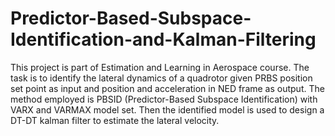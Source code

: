# Predictor-Based-Subspace-Identification-and-Kalman-Filtering
This project is part of Estimation and Learning in Aerospace course. 
The task is to identify the lateral dynamics of a quadrotor given PRBS position set point as input and position and acceleration in NED frame as output. 
The method employed is PBSID (Predictor-Based Subspace Identification) with VARX and VARMAX model set. 
Then the identified model is used to design a DT-DT kalman filter to estimate the lateral velocity.

